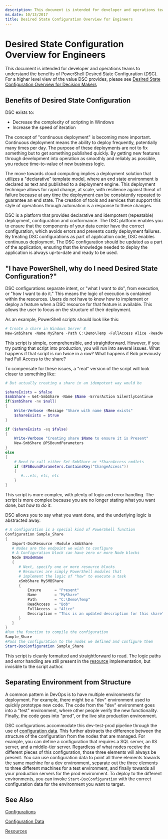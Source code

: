 ```yaml
---
description: This document is intended for developer and operations teams to understand the benefits of PowerShell Desired State Configuration (DSC).
ms.date: 10/13/2017
title: Desired State Configuration Overview for Engineers
---
```

# Desired State Configuration Overview for Engineers

This document is intended for developer and operations teams to understand the benefits of
PowerShell Desired State Configuration (DSC). For a higher level view of the value DSC provides,
please see [Desired State Configuration Overview for Decision Makers](decisionMaker.md)

## Benefits of Desired State Configuration

DSC exists to:

- Decrease the complexity of scripting in Windows
- Increase the speed of iteration

The concept of "continuous deployment" is becoming more important. Continuous deployment means the
ability to deploy frequently, potentially many times per day. The purpose of these deployments are
not to fix something but to get something published quickly. By getting new features through
development into operation as smoothly and reliably as possible, you reduce time-to-value of new
business logic.

The move towards cloud computing implies a deployment solution that utilizes a "declarative"
template model, where an end state environment is declared as text and published to a deployment
engine. This deployment technique allows for rapid change, at scale, with resilience against threat
of failure because at any time the deployment can be consistently repeated to guarantee an end
state. The creation of tools and services that support this style of operations through automation
is a response to these changes.

DSC is a platform that provides declarative and idempotent (repeatable) deployment, configuration
and conformance. The DSC platform enables you to ensure that the components of your data center have
the correct configuration, which avoids errors and prevents costly deployment failures. By treating
DSC configurations as part of application code, DSC enables continuous deployment. The DSC
configuration should be updated as a part of the application, ensuring that the knowledge needed to
deploy the application is always up-to-date and ready to be used.

## "I have PowerShell, why do I need Desired State Configuration?"

DSC configurations separate intent, or "what I want to do", from execution, or "how I want to do
it." This means the logic of execution is contained within the resources. Users do not have to know
how to implement or deploy a feature when a DSC resource for that feature is available. This allows
the user to focus on the structure of their deployment.

As an example, PowerShell scripts should look like this:

```powershell
# Create a share in Windows Server 8
New-SmbShare -Name MyShare -Path C:\Demo\Temp -FullAccess Alice -ReadAccess Bob
```

This script is simple, comprehensible, and straightforward. However, if you try putting that script
into production, you will run into several issues. What happens if that script is run twice in a
row? What happens if Bob previously had Full Access to the share?

To compensate for these issues, a "real" version of the script will look closer to something like:

```powershell
# But actually creating a share in an idempotent way would be

$shareExists = $false
$smbShare = Get-SmbShare -Name $Name -ErrorAction SilentlyContinue
if($smbShare -ne $null)
{
    Write-Verbose -Message "Share with name $Name exists"
    $shareExists = $true
}

if ($shareExists -eq $false)
{
    Write-Verbose "Creating share $Name to ensure it is Present"
    New-SmbShare @PSBoundParameters
}
else
{
    # Need to call either Set-SmbShare or *ShareAccess cmdlets
    if ($PSBoundParameters.ContainsKey("ChangeAccess"))
    {
       #...etc, etc, etc
    }
}
```

This script is more complex, with plenty of logic and error handling. The script is more complex
because you are no longer stating what you want done, but _how to do it_.

DSC allows you to say what you want done, and the underlying logic is abstracted away.

```powershell
# A configuration is a special kind of PowerShell function
Configuration Sample_Share
{
   Import-DscResource -Module xSmbShare
   # Nodes are the endpoint we wish to configure
   # A Configuration block can have zero or more Node blocks
   Node $NodeName
   {
      # Next, specify one or more resource blocks
      # Resources are simply PowerShell modules that
      # implement the logic of "how" to execute a task
      xSmbShare MySMBShare
      {
          Ensure      = "Present"
          Name        = "MyShare"
          Path        = "C:\Demo\Temp"
          ReadAccess  = "Bob"
          FullAccess  = "Alice"
          Description = "This is an updated description for this share"
      }
   }
}
#Run the function to compile the configuration
Sample_Share
#Pass the configuration to the nodes we defined and configure them
Start-DscConfiguration Sample_Share
```

This script is cleanly formatted and straightforward to read.
The logic paths and error handling are still present in the [resource](../resources/resources.md) implementation,
but invisible to the script author.

## Separating Environment from Structure

A common pattern in DevOps is to have multiple environments for deployment. For example, there might
be a "dev" environment used to quickly prototype new code. The code from the "dev" environment goes
into a "test" environment, where other people verify the new functionality. Finally, the code goes
into "prod", or the live site production environment.

DSC configurations accommodate this dev-test-prod pipeline through the use of [configuration data](../configurations/configData.md).
This further abstracts the difference between the structure of the configuration from the nodes that
are managed. For example, you can define a configuration that requires a SQL server, an IIS server,
and a middle-tier server. Regardless of what nodes receive the different pieces of this
configuration, those three elements will always be present. You can use configuration data to point
all three elements towards the same machine for a dev environment, separate out the three elements
to three different machines for a test environment, and finally towards all your production servers
for the prod environment. To deploy to the different environments, you can invoke
`Start-DscConfiguration` with the correct configuration data for the environment you want to target.

## See Also

[Configurations](../configurations/configurations.md)

[Configuration Data](../configurations/configData.md)

[Resources](../resources/resources.md)
